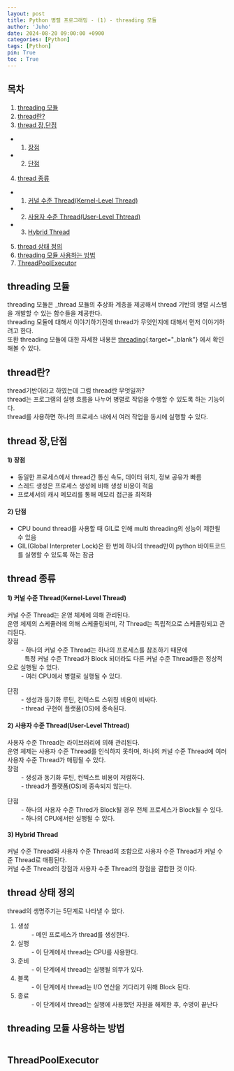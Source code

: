 ```yaml
---
layout: post
title: Python 병렬 프로그래밍 - (1) - threading 모듈
author: 'Juho'
date: 2024-08-20 09:00:00 +0900
categories: [Python]
tags: [Python]
pin: True
toc : True
---
```


<style>
  th{
    font-weight: bold;
    text-align: center;
    background-color: white;
  }
  td{
    background-color: white;
  }

</style>

## 목차
1. [threading 모듈](#threading-모듈)
2. [thread란?](#thread란)
3. [thread 장,단점](#thread-장단점)
 - 1) [장점](#1-장점)
 - 2) [단점](#2-단점)
4. [thread 종류](#thread-종류)
 - 1) [커널 수준 Thread(Kernel-Level Thread)](#1-커널-수준-threadkernel-level-thread)
 - 2) [사용자 수준 Thread(User-Level Thtread)](#2-사용자-수준-threaduser-level-thtread)
 - 3) [Hybrid Thread](#3-hybrid-thread)
5. [thread 상태 정의](#thread-상태-정의)
6. [threading 모듈 사용하는 방법](#threading-모듈-사용하는-방법)
7. [ThreadPoolExecutor](#threadpoolexecutor)

## threading 모듈
threading 모듈은 _thread 모듈의 추상화 계층을 제공해서 thread 기반의 병렬 시스템을 개발할 수 있는 함수들을 제공한다. <br/>
threading 모듈에 대해서 이야기하기전에 thread가 무엇인지에 대해서 먼저 이야기하려고 한다.<br/>
또환 threading 모듈에 대한 자세한 내용은 [threading](https://docs.python.org/3/library/threading.html){:target="_blank"} 에서 확인해볼 수 있다. <br/>


## thread란?
thread기반이라고 하였는데 그럼 thread란 무엇일까? <br/>
thread는 프로그램의 실행 흐름을 나누어 병렬로 작업을 수행할 수 있도록 하는 기능이다.<br/>
thread를 사용하면 하나의 프로세스 내에서 여러 작업을 동시에 실행할 수 있다.<br/>

## thread 장,단점
#### 1) 장점
- 동일한 프로세스에서 thread간 통신 속도, 데이터 위치, 정보 공유가 빠름<br/>
- 스레드 생성은 프로세스 생성에 비해 생성 비용이 적음 <br/>
- 프로세서의 캐시 메모리를 통해 메모리 접근을 최적화<br/>

#### 2) 단점
- CPU bound thread를 사용할 때 GIL로 인해 multi threading의 성능이 제한될 수 있음 <br/>
- GIL(Global Interpreter Lock)은 한 번에 하나의 thread만이 python 바이트코드를 실행할 수 있도록 하는 잠금<br/>


## thread 종류
#### 1) 커널 수준 Thread(Kernel-Level Thread)
커널 수준 Thread는 운영 체제에 의해 관리된다.<br/>
운영 체제의 스케줄러에 의해 스케줄링되며, 각 Thread는 독립적으로 스케줄링되고 관리된다.<br/>
장점<br/>
&nbsp;&nbsp;&nbsp;&nbsp;&nbsp;&nbsp;&nbsp;&nbsp;- 하나의 커널 수준 Thread는 하나의 프로세스를 참조하기 때문에<br/>
&nbsp;&nbsp;&nbsp;&nbsp;&nbsp;&nbsp;&nbsp;&nbsp;&nbsp; 특정 커널 수준 Thread가 Block 되더라도 다른 커널 수준 Thread들은 정상적으로 실행될 수 있다.<br/>
&nbsp;&nbsp;&nbsp;&nbsp;&nbsp;&nbsp;&nbsp;&nbsp;- 여러 CPU에서 병렬로 실행될 수 있다.<br/>

단점<br/>
&nbsp;&nbsp;&nbsp;&nbsp;&nbsp;&nbsp;&nbsp;&nbsp;- 생성과 동기화 루틴, 컨텍스트 스위칭 비용이 비싸다.<br/>
&nbsp;&nbsp;&nbsp;&nbsp;&nbsp;&nbsp;&nbsp;&nbsp;- thread 구현이 플랫폼(OS)에 종속된다. <br/>

#### 2) 사용자 수준 Thread(User-Level Thtread)
사용자 수준 Thread는 라이브러리에 의해 관리된다.<br/>
운영 체제는 사용자 수준 Thread를 인식하지 못하며, 하나의 커널 수준 Thread에 여러 사용자 수준 Thread가 매핑될 수 있다.<br/>
장점<br/>
&nbsp;&nbsp;&nbsp;&nbsp;&nbsp;&nbsp;&nbsp;&nbsp;- 생성과 동기화 루틴, 컨텍스트 비용이 저렴하다.<br/>
&nbsp;&nbsp;&nbsp;&nbsp;&nbsp;&nbsp;&nbsp;&nbsp;- thread가 플랫폼(OS)에 종속되지 않는다.<br/>

단점<br/>
&nbsp;&nbsp;&nbsp;&nbsp;&nbsp;&nbsp;&nbsp;&nbsp;- 하나의 사용자 수준 Thred가 Block될 경우 전체 프로세스가 Block될 수 있다.<br/>
&nbsp;&nbsp;&nbsp;&nbsp;&nbsp;&nbsp;&nbsp;&nbsp;- 하나의 CPU에서만 실행될 수 있다.<br/>

#### 3) Hybrid Thread
커널 수준 Thread와 사용자 수준 Thread의 조합으로 사용자 수준 Thread가 커널 수준 Thread로 매핑된다.<br/>
커널 수준 Thread의 장점과 사용자 수준 Thread의 장점을 결합한 것 이다.<br/>


## thread 상태 정의
thread의 생명주기는 5단계로 나타낼 수 있다.<br/>
1) 생성<br/>
&nbsp;&nbsp;&nbsp;&nbsp;&nbsp;&nbsp;&nbsp;&nbsp;- 메인 프로세스가 thread를 생성한다.<br/>
2) 실행<br/>
&nbsp;&nbsp;&nbsp;&nbsp;&nbsp;&nbsp;&nbsp;&nbsp;- 이 단계에서 thread는 CPU를 사용한다.<br/>
3) 준비<br/>
&nbsp;&nbsp;&nbsp;&nbsp;&nbsp;&nbsp;&nbsp;&nbsp;- 이 단계에서 thread는 실행될 의무가 있다.<br/>
4) 블록<br/>
&nbsp;&nbsp;&nbsp;&nbsp;&nbsp;&nbsp;&nbsp;&nbsp;- 이 단계에서 thread는 I/O 연산을 기다리기 위해 Block 된다.<br/>
5) 종료<br/>
&nbsp;&nbsp;&nbsp;&nbsp;&nbsp;&nbsp;&nbsp;&nbsp;- 이 단계에서 thread는 실행에 사용했던 자원을 해제한 후, 수명이 끝난다<br/>


## threading 모듈 사용하는 방법
```python
```

## ThreadPoolExecutor
```python
```
